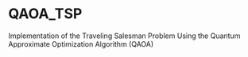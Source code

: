 # QAOA_TSP
Implementation of the Traveling Salesman Problem Using the Quantum Approximate Optimization Algorithm (QAOA)
